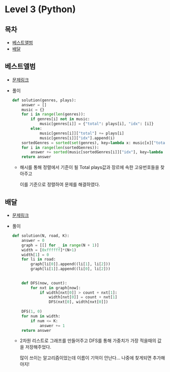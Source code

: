 # Level 3 (Python)

## 목차

* [베스트앨범](#베스트앨범)
* [배달](#배달)

## 베스트앨범

* [문제링크](https://programmers.co.kr/learn/courses/30/lessons/42579)

* 풀이

  ```python
  def solution(genres, plays):
      answer = []
      music = {}
      for i in range(len(genres)):
          if genres[i] not in music:
              music[genres[i]] = {"total": plays[i], "idx": [i]}
          else:
              music[genres[i]]["total"] += plays[i]
              music[genres[i]]["idx"].append(i)
      sortedGenres = sorted(set(genres), key=lambda x: music[x]["total"], reverse=True)
      for i in range(len(sortedGenres)):
          answer += sorted(music[sortedGenres[i]]["idx"], key=lambda x: (plays[x], -x), reverse=True)[:2]
      return answer
  ```

  * 해시를 통해 정렬에서 기준이 될 Total plays값과 장르에 속한 고유번호들을 찾아주고

    이를 기준으로 정렬하여 문제를 해결하였다.

## 배달

* [문제링크](https://programmers.co.kr/learn/courses/30/lessons/12978)

* 풀이

  ```python
  def solution(N, road, K):
      answer = 0
      graph = [[] for _ in range(N + 1)]
      width = [0xffffff]*(N+1)
      width[1] = 0
      for li in road:
          graph[li[0]].append((li[1], li[2]))
          graph[li[1]].append((li[0], li[2]))
      
      
      def DFS(now, count):
          for nxt in graph[now]:
              if width[nxt[0]] > count + nxt[1]:
                  width[nxt[0]] = count + nxt[1]
                  DFS(nxt[0], width[nxt[0]])
                  
      DFS(1, 0)
      for num in width:
          if num <= K:
              answer += 1
      return answer
  ```

  * 2차원 리스트로 그래프를 만들어주고 DFS를 통해 가중치가 가장 적을때의 값을 저장해주었다.

    많이 쓰이는 알고리즘이었는데 이름이 기억이 안난다... 나중에 찾게되면 추가해야지!